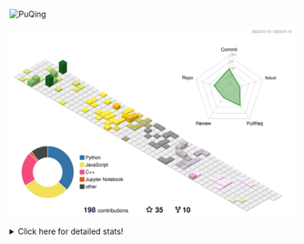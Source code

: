 ![PuQing](https://user-images.githubusercontent.com/27223114/171565019-9a56fae6-b08b-421f-99db-7e830da42371.png)

![](./profile-3d-contrib/profile-season-animate.svg)

<details>
<summary>Click here for detailed stats!</summary>

<!--START_SECTION:waka-->
![Lines of code](https://img.shields.io/badge/From%20Hello%20World%20I%27ve%20Written-703.7%20thousand%20lines%20of%20code-blue)

**🐱 My GitHub Data** 

> 📦 251.2 kB Used in GitHub's Storage 
 > 
> 🏆 81 Contributions in the Year 2023
 > 
> 🚫 Not Opted to Hire
 > 
> 📜 27 Public Repositories 
 > 
> 🔑 27 Private Repositories 
 > 
**I'm an Early 🐤** 

```text
🌞 Morning                287 commits         █████░░░░░░░░░░░░░░░░░░░░   19.48 % 
🌆 Daytime                763 commits         █████████████░░░░░░░░░░░░   51.80 % 
🌃 Evening                176 commits         ███░░░░░░░░░░░░░░░░░░░░░░   11.95 % 
🌙 Night                  247 commits         ████░░░░░░░░░░░░░░░░░░░░░   16.77 % 
```


📊 **This Week I Spent My Time On** 

```text
💬 Programming Languages: 
Markdown                 11 hrs 48 mins      ████████████████████░░░░░   81.17 % 
Docker                   1 hr 21 mins        ██░░░░░░░░░░░░░░░░░░░░░░░   09.36 % 
Python                   34 mins             █░░░░░░░░░░░░░░░░░░░░░░░░   03.91 % 
YAML                     23 mins             █░░░░░░░░░░░░░░░░░░░░░░░░   02.74 % 
JSON                     11 mins             ░░░░░░░░░░░░░░░░░░░░░░░░░   01.37 % 

🔥 Editors: 
Obsidian                 11 hrs 48 mins      ████████████████████░░░░░   81.17 % 
VS Code                  2 hrs 44 mins       █████░░░░░░░░░░░░░░░░░░░░   18.83 % 

💻 Operating System: 
Windows                  11 hrs 48 mins      ████████████████████░░░░░   81.17 % 
WSL                      2 hrs 44 mins       █████░░░░░░░░░░░░░░░░░░░░   18.83 % 
```


<!--END_SECTION:waka-->
</details>
